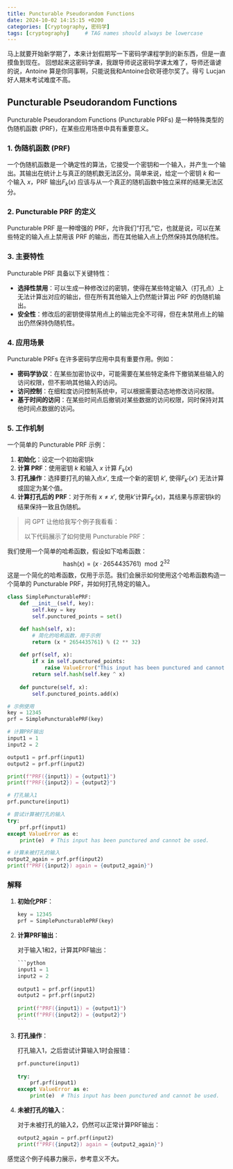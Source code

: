 ```yaml
---
title: Puncturable Pseudorandom Functions
date: 2024-10-02 14:15:15 +0200
categories: [Cryptography, 密码学]
tags: [cryptography]     # TAG names should always be lowercase
---
```


马上就要开始新学期了，本来计划假期写一下密码学课程学到的新东西，但是一直摸鱼到现在。
回想起来这密码学课，我跟导师说这密码学课太难了，导师还谐谑的说，Antoine 算是你同事啊，只能说我和Antoine合砍哥德尔奖了。得亏 Lucjan 好人期末考试难度不高。

## Puncturable Pseudorandom Functions

Puncturable Pseudorandom Functions (Puncturable PRFs) 是一种特殊类型的伪随机函数 (PRF)，在某些应用场景中具有重要意义。

### 1. 伪随机函数 (PRF)

一个伪随机函数是一个确定性的算法，它接受一个密钥和一个输入，并产生一个输出。其输出在统计上与真正的随机数无法区分。简单来说，给定一个密钥 $k$ 和一个输入 $x$，PRF 输出$F_k(x)$ 应该与从一个真正的随机函数中独立采样的结果无法区分。

### 2. Puncturable PRF 的定义

Puncturable PRF 是一种增强的 PRF，允许我们“打孔”它，也就是说，可以在某些特定的输入点上禁用该 PRF 的输出，而在其他输入点上仍然保持其伪随机性。

### 3. 主要特性

Puncturable PRF 具备以下关键特性：

- **选择性禁用**：可以生成一种修改过的密钥，使得在某些特定输入（打孔点）上无法计算出对应的输出，但在所有其他输入上仍然能计算出 PRF 的伪随机输出。
- **安全性**：修改后的密钥使得禁用点上的输出完全不可得，但在未禁用点上的输出仍然保持伪随机性。

### 4. 应用场景

Puncturable PRFs 在许多密码学应用中具有重要作用。例如：

- **密码学协议**：在某些加密协议中，可能需要在某些特定条件下撤销某些输入的访问权限，但不影响其他输入的访问。
- **访问控制**：在细粒度访问控制系统中，可以根据需要动态地修改访问权限。
- **基于时间的访问**：在某些时间点后撤销对某些数据的访问权限，同时保持对其他时间点数据的访问。

### 5. 工作机制

一个简单的 Puncturable PRF 示例：

1. **初始化**：设定一个初始密钥$k$
2. **计算 PRF**：使用密钥 $k$ 和输入 $x$ 计算 $F_k(x)$
3. **打孔操作**：选择要打孔的输入点$x'$, 生成一个新的密钥 $k'$, 使得$F_{k'}(x')$ 无法计算或固定为某个值。
4. **计算打孔后的 PRF**：对于所有 $x \neq x'$, 使用$k'$计算$F_{k'}(x)$，其结果与原密钥$k$的结果保持一致且伪随机。

> 问 GPT 让他给我写个例子我看看：
>
> 以下代码展示了如何使用 Puncturable PRF：

我们使用一个简单的哈希函数，假设如下哈希函数：
$$
\text{hash}(x) = (x \cdot 2654435761) \mod 2^{32}
$$
这是一个简化的哈希函数，仅用于示范。我们会展示如何使用这个哈希函数构造一个简单的 Puncturable PRF，并如何打孔特定的输入。

```python
class SimplePuncturablePRF:
    def __init__(self, key):
        self.key = key
        self.punctured_points = set()

    def hash(self, x):
        # 简化的哈希函数，用于示例
        return (x * 2654435761) % (2 ** 32)
    
    def prf(self, x):
        if x in self.punctured_points:
            raise ValueError("This input has been punctured and cannot be used.")
        return self.hash(self.key ^ x)
    
    def puncture(self, x):
        self.punctured_points.add(x)

# 示例使用
key = 12345
prf = SimplePuncturablePRF(key)

# 计算PRF输出
input1 = 1
input2 = 2

output1 = prf.prf(input1)
output2 = prf.prf(input2)

print(f"PRF({input1}) = {output1}")
print(f"PRF({input2}) = {output2}")

# 打孔输入1
prf.puncture(input1)

# 尝试计算被打孔的输入
try:
    prf.prf(input1)
except ValueError as e:
    print(e)  # This input has been punctured and cannot be used.

# 计算未被打孔的输入
output2_again = prf.prf(input2)
print(f"PRF({input2}) again = {output2_again}")
```

### 解释

1. **初始化PRF**：

    ```python
    key = 12345
    prf = SimplePuncturablePRF(key)
    ```

2. **计算PRF输出**：

    对于输入1和2，计算其PRF输出：

    ````python
    ```python
    input1 = 1
    input2 = 2
        
    output1 = prf.prf(input1)
    output2 = prf.prf(input2)
        
    print(f"PRF({input1}) = {output1}")
    print(f"PRF({input2}) = {output2}")
    ```
    ````

1. **打孔操作**：

    打孔输入1，之后尝试计算输入1时会报错：

    ```python
    prf.puncture(input1)
        
    try:
        prf.prf(input1)
    except ValueError as e:
        print(e)  # This input has been punctured and cannot be used.
    ```

2. **未被打孔的输入**：

    对于未被打孔的输入2，仍然可以正常计算PRF输出：

    ```python
    output2_again = prf.prf(input2)
    print(f"PRF({input2}) again = {output2_again}")
    ```

感觉这个例子纯暴力展示，参考意义不大。

